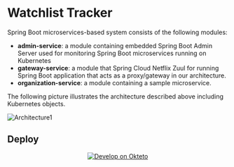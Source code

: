 # Watchlist Tracker

Spring Boot microservices-based system consists of the following modules:

- **admin-service**: a module containing embedded Spring Boot Admin Server used for monitoring Spring Boot microservices running on Kubernetes
- **gateway-service**: a module that Spring Cloud Netflix Zuul for running Spring Boot application that acts as a proxy/gateway in our architecture.
- **organization-service**: a module containing a sample microservice.

The following picture illustrates the architecture described above including Kubernetes objects.

<img src="https://piotrminkowski.files.wordpress.com/2018/07/micro-kube-1.png" title="Architecture1">

## Deploy

<p align="center">
<a href="https://cloud.okteto.com/deploy">
  <img src="https://okteto.com/develop-okteto.svg" alt="Develop on Okteto">
</a>
</p>
